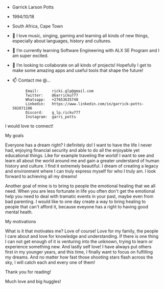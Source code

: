 - Garrick Larson Potts
- 1994/10/18
- South Africa, Cape Town

- 👀 I love music, singing, gaming and learning all kinds of new things, especially about languages, history and cultures.
- 🌱 I’m currently learning Software Engineering with ALX SE Program and I am super excited.
- 💞️ I’m looking to collaborate on all kinds of projects! Hopefully I get to make some amazing apps and useful tools that shape the future!
- 📫 Contact me @...

            Email:      ricki.glp@gmail.com
            Twitter:    @Garricku777
            Whatsapp:   +27653635740
            Linkedin:   https://www.linkedin.com/in/garrick-potts-502871106
            Discord:    g_lp.ricku777
            Instagram:  garri_potts

I would love to connect!

My goals

Everyone has a dream right? I definitely do! I want to have the life I never had, enjoying financial security and able to do all the enjoyable yet
educational things. Like for example traveling the world!
I want to see and learn all about the world around me and gain a greater understand of human history and culture. I find it extremely beautiful. 
I dream of creating a legacy and environment where I can truly express myself for who I truly am. I look forward to achieving all my dreams!

Another goal of mine is to bring to people the emotional healing that we all need. When you are less fortunate in life you often don't get the emotional help you need to deal with tramatic events in your past, maybe even from bad parenting. I would like to one day create a way to bring healing to people that can't afford it, because eveyone has a right to having good mental heath.

My motivations

What is it that motivates me? Love of course!
Love for my family, the people I care about and love for knowledge and understanding.
If there is one thing I can not get enough of it is venturing into the unknown, trying to learn or experience something new.
And lastly self love! I have always put others first in my younger years, and this time, I finally want to focus on fulfilling my dreams.
And no matter how fast those shooting stars flash across the sky, I will catch each and every one of them!

Thank you for reading!

Much love and big huggles!
<!---
Garricku/Garricku is a ✨ special ✨ repository because its `README.md` (this file) appears on your GitHub profile.
You can click the Preview link to take a look at your changes.
--->
